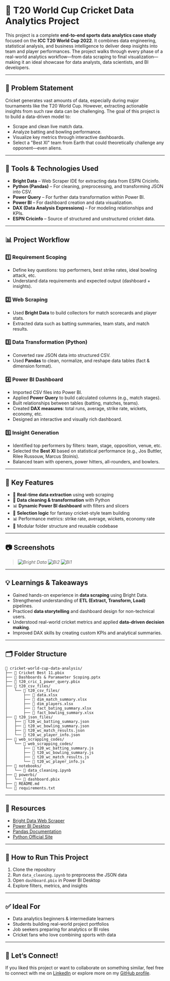 # 🏏 T20 World Cup Cricket Data Analytics Project

This project is a complete **end-to-end sports data analytics case study** focused on the **ICC T20 World Cup 2022**. It combines data engineering, statistical analysis, and business intelligence to deliver deep insights into team and player performances. The project walks through every phase of a real-world analytics workflow—from data scraping to final visualization—making it an ideal showcase for data analysts, data scientists, and BI developers.

---

## 📌 Problem Statement

Cricket generates vast amounts of data, especially during major tournaments like the T20 World Cup. However, extracting actionable insights from such raw data can be challenging. The goal of this project is to build a data-driven model to:

* Scrape and clean live match data.
* Analyze batting and bowling performance.
* Visualize key metrics through interactive dashboards.
* Select a "Best XI" team from Earth that could theoretically challenge any opponent—even aliens.

---

## 🔧 Tools & Technologies Used

* **Bright Data** – Web Scraper IDE for extracting data from ESPN Cricinfo.
* **Python (Pandas)** – For cleaning, preprocessing, and transforming JSON into CSV.
* **Power Query** – For further data transformation within Power BI.
* **Power BI** – For dashboard creation and data visualization.
* **DAX (Data Analysis Expressions)** – For modeling relationships and KPIs.
* **ESPN Cricinfo** – Source of structured and unstructured cricket data.

---

## 📊 Project Workflow

### 1️⃣ Requirement Scoping

* Define key questions: top performers, best strike rates, ideal bowling attack, etc.
* Understand data requirements and expected output (dashboard + insights).

### 2️⃣ Web Scraping

* Used **Bright Data** to build collectors for match scorecards and player stats.
* Extracted data such as batting summaries, team stats, and match results.

### 3️⃣ Data Transformation (Python)

* Converted raw JSON data into structured CSV.
* Used **Pandas** to clean, normalize, and reshape data tables (fact & dimension format).

### 4️⃣ Power BI Dashboard

* Imported CSV files into Power BI.
* Applied **Power Query** to build calculated columns (e.g., match stages).
* Built relationships between tables (batting, matches, teams).
* Created **DAX measures**: total runs, average, strike rate, wickets, economy, etc.
* Designed an interactive and visually rich dashboard.

### 5️⃣ Insight Generation

* Identified top performers by filters: team, stage, opposition, venue, etc.
* Selected the **Best XI** based on statistical performance (e.g., Jos Buttler, Rilee Russouw, Marcus Stoinis).
* Balanced team with openers, power hitters, all-rounders, and bowlers.

---

## 📌 Key Features

* 🧠 **Real-time data extraction** using web scraping
* 🧹 **Data cleaning & transformation** with Python
* 📊 **Dynamic Power BI dashboard** with filters and slicers
* 🏅 **Selection logic** for fantasy cricket-style team building
* 📊 Performance metrics: strike rate, average, wickets, economy rate
* 📂 Modular folder structure and reusable codebase

---

## 📷 Screenshots

> *![Bright Data](https://github.com/user-attachments/assets/a1fbdd55-c2cd-4e58-bcf4-4e521b80c0cb)*
> *![Bi2](https://github.com/user-attachments/assets/be8d2269-76d2-4589-9e6e-09a150ec392c)*
> *![Bi1](https://github.com/user-attachments/assets/613d6b04-a299-4927-8247-30b096ae2903)*



---

## 💡 Learnings & Takeaways

* Gained hands-on experience in **data scraping** using Bright Data.
* Strengthened understanding of **ETL (Extract, Transform, Load)** pipelines.
* Practiced **data storytelling** and dashboard design for non-technical users.
* Understood real-world cricket metrics and applied **data-driven decision making**.
* Improved DAX skills by creating custom KPIs and analytical summaries.

---

## 🗂️ Folder Structure

```plaintext
📂 cricket-world-cup-data-analysis/
├── 📄 Cricket Best 11.pbix
├── 📄 Dashboards & Paramaeter Scoping.pptx
├── 📄 t20_cric_1_power_query.pbix
├── 📂 t20_csv_files/
│   └── 📂 t20_csv_files/
│       ├── 📄 data.xlsx
│       ├── 📄 dim_match_summary.xlsx
│       ├── 📄 dim_players.xlsx
│       ├── 📄 fact_bating_summary.xlsx
│       ├── 📄 fact_bowling_summary.xlsx
├── 📂 t20_json_files/
│   ├── 📄 t20_wc_batting_summary.json
│   ├── 📄 t20_wc_bowling_summary.json
│   ├── 📄 t20_wc_match_results.json
│   └── 📄 t20_wc_player_info.json
├── 📂 web_scrapping_codes/
│   └── 📂 web_scrapping_codes/
│       ├── 📄 t20_wc_batting_summary.js
│       ├── 📄 t20_wc_bowling_summary.js
│       ├── 📄 t20_wc_match_results.js
│       └── 📄 t20_wc_player_info.js
├── 📂 notebooks/
│   └── 📄 data_cleaning.ipynb
├── 📂 powerbi/
│   └── 📄 dashboard.pbix
├── 📄 README.md
└── 📄 requirements.txt

```

---

## 🔗 Resources

* [Bright Data Web Scraper](https://brdta.com/codebasics)
* [Power BI Desktop](https://www.microsoft.com/en-us/power-platform/products/power-bi/desktop)
* [Pandas Documentation](https://pandas.pydata.org/docs/)
* [Python Official Site](https://www.python.org/)
  

---

## 🚀 How to Run This Project

1. Clone the repository
2. Run `data_cleaning.ipynb` to preprocess the JSON data
3. Open `dashboard.pbix` in Power BI Desktop
4. Explore filters, metrics, and insights

---

## ✅ Ideal For

* Data analytics beginners & intermediate learners
* Students building real-world project portfolios
* Job seekers preparing for analytics or BI roles
* Cricket fans who love combining sports with data

---

## 📣 Let’s Connect!

If you liked this project or want to collaborate on something similar, feel free to connect with me on [LinkedIn](https://www.linkedin.com/in/mrinal-das18/) or explore more on my [GitHub profile](https://github.com/Mrinaldas18).
